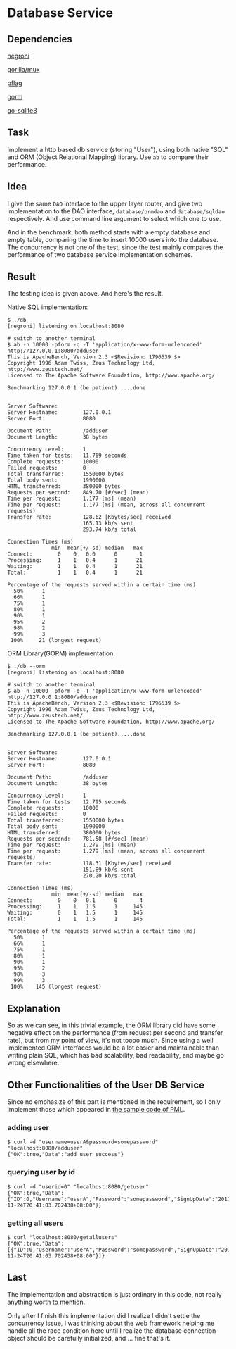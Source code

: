 # Database Service

## Dependencies

[negroni](https://github.com/urfave/negroni)

[gorilla/mux](https://github.com/gorilla/mux)

[pflag](https://github.com/ogier/pflag)

[gorm](https://github.com/jinzhu/gorm)

[go-sqlite3](https://github.com/mattn/go-sqlite3)

## Task

Implement a http based db service (storing "User"), using both native "SQL" and ORM (Object Relational Mapping) library. Use `ab` to compare their performance.

## Idea

I give the same `DAO` interface to the upper layer router, and give two implementation to the DAO interface, `database/ormdao` and `database/sqldao` respectively. And use command line argument to select which one to use.

And in the benchmark, both method starts with a empty database and empty table, comparing the time to insert 10000 users into the database. The concurrency is not one of the test, since the test mainly compares the performance of two database service implementation schemes.

## Result

The testing idea is given above. And here's the result.

Native SQL implementation:
```shell
$ ./db
[negroni] listening on localhost:8080

# switch to another terminal
$ ab -n 10000 -pform -q -T 'application/x-www-form-urlencoded' http://127.0.0.1:8080/adduser
This is ApacheBench, Version 2.3 <$Revision: 1796539 $>
Copyright 1996 Adam Twiss, Zeus Technology Ltd, http://www.zeustech.net/
Licensed to The Apache Software Foundation, http://www.apache.org/

Benchmarking 127.0.0.1 (be patient).....done


Server Software:
Server Hostname:        127.0.0.1
Server Port:            8080

Document Path:          /adduser
Document Length:        38 bytes

Concurrency Level:      1
Time taken for tests:   11.769 seconds
Complete requests:      10000
Failed requests:        0
Total transferred:      1550000 bytes
Total body sent:        1990000
HTML transferred:       380000 bytes
Requests per second:    849.70 [#/sec] (mean)
Time per request:       1.177 [ms] (mean)
Time per request:       1.177 [ms] (mean, across all concurrent requests)
Transfer rate:          128.62 [Kbytes/sec] received
                        165.13 kb/s sent
                        293.74 kb/s total

Connection Times (ms)
              min  mean[+/-sd] median   max
Connect:        0    0   0.0      0       1
Processing:     1    1   0.4      1      21
Waiting:        1    1   0.4      1      21
Total:          1    1   0.4      1      21

Percentage of the requests served within a certain time (ms)
  50%      1
  66%      1
  75%      1
  80%      1
  90%      1
  95%      2
  98%      2
  99%      3
 100%     21 (longest request)
```

ORM Library(GORM) implementation:
```
$ ./db --orm
[negroni] listening on localhost:8080

# switch to another terminal
$ ab -n 10000 -pform -q -T 'application/x-www-form-urlencoded' http://127.0.0.1:8080/adduser
This is ApacheBench, Version 2.3 <$Revision: 1796539 $>
Copyright 1996 Adam Twiss, Zeus Technology Ltd, http://www.zeustech.net/
Licensed to The Apache Software Foundation, http://www.apache.org/

Benchmarking 127.0.0.1 (be patient).....done


Server Software:
Server Hostname:        127.0.0.1
Server Port:            8080

Document Path:          /adduser
Document Length:        38 bytes

Concurrency Level:      1
Time taken for tests:   12.795 seconds
Complete requests:      10000
Failed requests:        0
Total transferred:      1550000 bytes
Total body sent:        1990000
HTML transferred:       380000 bytes
Requests per second:    781.58 [#/sec] (mean)
Time per request:       1.279 [ms] (mean)
Time per request:       1.279 [ms] (mean, across all concurrent requests)
Transfer rate:          118.31 [Kbytes/sec] received
                        151.89 kb/s sent
                        270.20 kb/s total

Connection Times (ms)
              min  mean[+/-sd] median   max
Connect:        0    0   0.1      0       4
Processing:     1    1   1.5      1     145
Waiting:        0    1   1.5      1     145
Total:          1    1   1.5      1     145

Percentage of the requests served within a certain time (ms)
  50%      1
  66%      1
  75%      1
  80%      1
  90%      1
  95%      2
  98%      3
  99%      3
 100%    145 (longest request)
```

## Explanation

So as we can see, in this trivial example, the ORM library did have some negative effect on the performance (from request per second and transfer rate), but from my point of view, it's not toooo much. Since using a well implemented ORM interfaces would be a lot easier and maintainable than writing plain SQL, which has bad scalability, bad readability, and maybe go wrong elsewhere.

## Other Functionalities of the User DB Service

Since no emphasize of this part is mentioned in the requirement, so I only implement those which appeared in [the sample code of PML](http://blog.csdn.net/pmlpml/article/details/78602290).

### adding user

```shell
$ curl -d "username=userA&password=somepassword" "localhost:8080/adduser"
{"OK":true,"Data":"add user success"}
```

### querying user by id

```shell
$ curl -d "userid=0" "localhost:8080/getuser"
{"OK":true,"Data":{"ID":0,"Username":"userA","Password":"somepassword","SignUpDate":"2017-11-24T20:41:03.702438+08:00"}}
```
### getting all users


```shell
$ curl "localhost:8080/getallusers"
{"OK":true,"Data":[{"ID":0,"Username":"userA","Password":"somepassword","SignUpDate":"2017-11-24T20:41:03.702438+08:00"}]}
```

## Last

The implementation and abstraction is just ordinary in this code, not really anything worth to mention.

Only after I finish this implementation did I realize I didn't settle the concurrency issue, I was thinking about the web framework helping me handle all the race condition here until I realize the database connection object should be carefully initialized, and ... fine that's it.